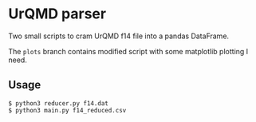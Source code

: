 # UrQMD parser

Two small scripts to cram UrQMD f14 file into a pandas DataFrame.

The ```plots``` branch contains modified script with some matplotlib plotting I need.

## Usage

```shell
$ python3 reducer.py f14.dat
$ python3 main.py f14_reduced.csv
```